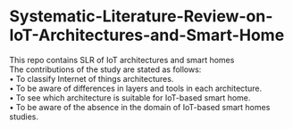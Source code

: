 # Systematic-Literature-Review-on-IoT-Architectures-and-Smart-Home
This repo contains SLR of IoT architectures and smart homes
<br> The contributions of the study are stated as follows:
<br> • To classify Internet of things architectures.
<br> • To be aware of differences in layers and tools in each architecture.
<br> • To see which architecture is suitable for IoT-based smart home.
<br> • To be aware of the absence in the domain of IoT-based smart homes studies.

